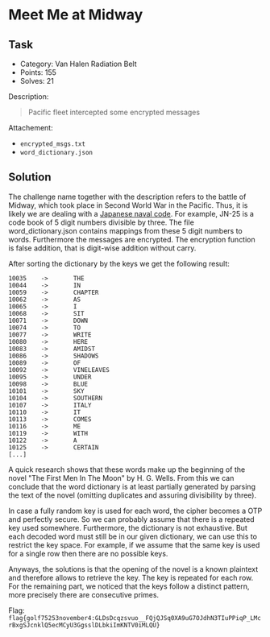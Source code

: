 # Meet Me at Midway

## Task

* Category: Van Halen Radiation Belt
* Points: 155
* Solves: 21

Description:

> Pacific fleet intercepted some encrypted messages

Attachement: 

* `encrypted_msgs.txt`
* `word_dictionary.json`

## Solution

The challenge name together with the description refers to the battle of Midway, which took place in Second World War in the Pacific. Thus, it is likely we are dealing with a [Japanese naval code](https://en.wikipedia.org/wiki/Japanese_naval_codes). For example, JN-25 is a code book of 5 digit numbers divisible by three. The file word_dictionary.json contains mappings from these 5 digit numbers to words. Furthermore the messages are encrypted. The encryption function is false addition, that is digit-wise addition without carry.

After sorting the dictionary by the keys we get the following result:
```
10035 	 -> 	  THE
10044 	 -> 	  IN
10059 	 -> 	  CHAPTER
10062 	 -> 	  AS
10065 	 -> 	  I
10068 	 -> 	  SIT
10071 	 -> 	  DOWN
10074 	 -> 	  TO
10077 	 -> 	  WRITE
10080 	 -> 	  HERE
10083 	 -> 	  AMIDST
10086 	 -> 	  SHADOWS
10089 	 -> 	  OF
10092 	 -> 	  VINELEAVES
10095 	 -> 	  UNDER
10098 	 -> 	  BLUE
10101 	 -> 	  SKY
10104 	 -> 	  SOUTHERN
10107 	 -> 	  ITALY
10110 	 -> 	  IT
10113 	 -> 	  COMES
10116 	 -> 	  ME
10119 	 -> 	  WITH
10122 	 -> 	  A
10125 	 -> 	  CERTAIN
[...]
```

A quick research shows that these words make up the beginning of the novel "The First Men In The Moon" by H. G. Wells. From this we can conclude that the word dictionary is at least partially generated by parsing the text of the novel (omitting duplicates and assuring divisibility by three).

In case a fully random key is used for each word, the cipher becomes a OTP and perfectly secure. So we can probably assume that there is a repeated key used somewhere. Furthermore, the dictionary is not exhaustive. But each decoded word must still be in our given dictionary, we can use this to restrict the key space. For example, if we assume that the same key is used for a single row then there are no possible keys. 

Anyways, the solutions is that the opening of the novel is a known plaintext and therefore allows to retrieve the key. The key is repeated for each row. For the remaining part, we noticed that the keys follow a distinct pattern, more precisely there are consecutive primes.

Flag: `flag{golf75253november4:GLDsDcqzsvuo__FQjQJSq0XA9uG7OJdhN3TIuPPiqP_LMcrBxgSJcnklQ5ecMCyU3GgsslDLbkiImKNTV0iMLQU}`
